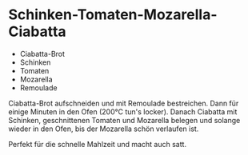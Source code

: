 # Schinken-Tomaten-Mozarella-Ciabatta

* Ciabatta-Brot
* Schinken
* Tomaten
* Mozarella
* Remoulade

Ciabatta-Brot aufschneiden und mit Remoulade bestreichen.
Dann für einige Minuten in den Ofen (200°C tun's locker).
Danach Ciabatta mit Schinken, geschnittenen Tomaten und Mozarella belegen
und solange wieder in den Ofen, bis der Mozarella schön verlaufen ist.

Perfekt für die schnelle Mahlzeit und macht auch satt.
